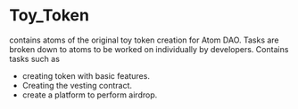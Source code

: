 # Toy_Token
contains atoms of the original toy token creation for Atom DAO. Tasks are broken down to atoms to be worked on individually by developers. 
Contains tasks such as 
- creating token with basic features. 
- Creating the vesting contract.
- create a platform to perform airdrop. 
